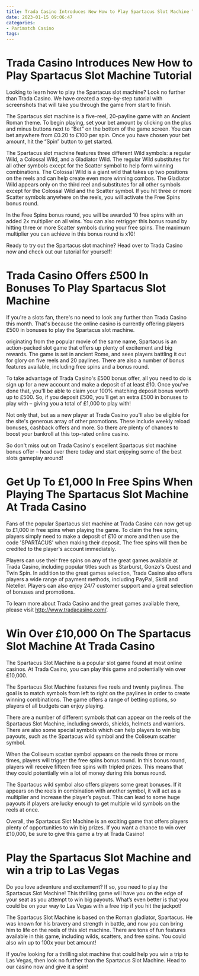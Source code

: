 ```yaml
---
title: Trada Casino Introduces New How to Play Spartacus Slot Machine Tutorial
date: 2023-01-15 09:06:47
categories:
- Parimatch Casino
tags:
---
```



#  Trada Casino Introduces New How to Play Spartacus Slot Machine Tutorial

Looking to learn how to play the Spartacus slot machine? Look no further than Trada Casino. We have created a step-by-step tutorial with screenshots that will take you through the game from start to finish.

The Spartacus slot machine is a five-reel, 20-payline game with an Ancient Roman theme. To begin playing, set your bet amount by clicking on the plus and minus buttons next to “Bet” on the bottom of the game screen. You can bet anywhere from £0.20 to £100 per spin. Once you have chosen your bet amount, hit the “Spin” button to get started.

The Spartacus slot machine features three different Wild symbols: a regular Wild, a Colossal Wild, and a Gladiator Wild. The regular Wild substitutes for all other symbols except for the Scatter symbol to help form winning combinations. The Colossal Wild is a giant wild that takes up two positions on the reels and can help create even more winning combos. The Gladiator Wild appears only on the third reel and substitutes for all other symbols except for the Colossal Wild and the Scatter symbol. If you hit three or more Scatter symbols anywhere on the reels, you will activate the Free Spins bonus round.

In the Free Spins bonus round, you will be awarded 10 free spins with an added 2x multiplier on all wins. You can also retrigger this bonus round by hitting three or more Scatter symbols during your free spins. The maximum multiplier you can achieve in this bonus round is x10!

Ready to try out the Spartacus slot machine? Head over to Trada Casino now and check out our tutorial for yourself!

#  Trada Casino Offers £500 In Bonuses To Play Spartacus Slot Machine

If you're a slots fan, there's no need to look any further than Trada Casino this month. That's because the online casino is currently offering players £500 in bonuses to play the Spartacus slot machine.

 originating from the popular movie of the same name, Spartacus is an action-packed slot game that offers up plenty of excitement and big rewards. The game is set in ancient Rome, and sees players battling it out for glory on five reels and 20 paylines. There are also a number of bonus features available, including free spins and a bonus round.

To take advantage of Trada Casino's £500 bonus offer, all you need to do is sign up for a new account and make a deposit of at least £10. Once you've done that, you'll be able to claim your 100% matching deposit bonus worth up to £500. So, if you deposit £500, you'll get an extra £500 in bonuses to play with – giving you a total of £1,000 to play with!

Not only that, but as a new player at Trada Casino you'll also be eligible for the site's generous array of other promotions. These include weekly reload bonuses, cashback offers and more. So there are plenty of chances to boost your bankroll at this top-rated online casino.

So don't miss out on Trada Casino's excellent Spartacus slot machine bonus offer – head over there today and start enjoying some of the best slots gameplay around!

#  Get Up To £1,000 In Free Spins When Playing The Spartacus Slot Machine At Trada Casino

Fans of the popular Spartacus slot machine at Trada Casino can now get up to £1,000 in free spins when playing the game. To claim the free spins, players simply need to make a deposit of £10 or more and then use the code 'SPARTACUS' when making their deposit. The free spins will then be credited to the player's account immediately.

Players can use their free spins on any of the great games available at Trada Casino, including popular titles such as Starburst, Gonzo's Quest and Twin Spin. In addition to the great games selection, Trada Casino also offers players a wide range of payment methods, including PayPal, Skrill and Neteller. Players can also enjoy 24/7 customer support and a great selection of bonuses and promotions.

To learn more about Trada Casino and the great games available there, please visit http://www.tradacasino.com/.

#  Win Over £10,000 On The Spartacus Slot Machine At Trada Casino

The Spartacus Slot Machine is a popular slot game found at most online casinos. At Trada Casino, you can play this game and potentially win over £10,000.

The Spartacus Slot Machine features five reels and twenty paylines. The goal is to match symbols from left to right on the paylines in order to create winning combinations. The game offers a range of betting options, so players of all budgets can enjoy playing.

There are a number of different symbols that can appear on the reels of the Spartacus Slot Machine, including swords, shields, helmets and warriors. There are also some special symbols which can help players to win big payouts, such as the Spartacus wild symbol and the Coliseum scatter symbol.

When the Coliseum scatter symbol appears on the reels three or more times, players will trigger the free spins bonus round. In this bonus round, players will receive fifteen free spins with tripled prizes. This means that they could potentially win a lot of money during this bonus round.

The Spartacus wild symbol also offers players some great bonuses. If it appears on the reels in combination with another symbol, it will act as a multiplier and increase the player’s payout. This can lead to some huge payouts if players are lucky enough to get multiple wild symbols on the reels at once.

Overall, the Spartacus Slot Machine is an exciting game that offers players plenty of opportunities to win big prizes. If you want a chance to win over £10,000, be sure to give this game a try at Trada Casino!

#  Play the Spartacus Slot Machine and win a trip to Las Vegas

Do you love adventure and excitement? If so, you need to play the Spartacus Slot Machine! This thrilling game will have you on the edge of your seat as you attempt to win big payouts. What’s even better is that you could be on your way to Las Vegas with a free trip if you hit the jackpot!

The Spartacus Slot Machine is based on the Roman gladiator, Spartacus. He was known for his bravery and strength in battle, and now you can bring him to life on the reels of this slot machine. There are tons of fun features available in this game, including wilds, scatters, and free spins. You could also win up to 100x your bet amount!

If you’re looking for a thrilling slot machine that could help you win a trip to Las Vegas, then look no further than the Spartacus Slot Machine. Head to our casino now and give it a spin!